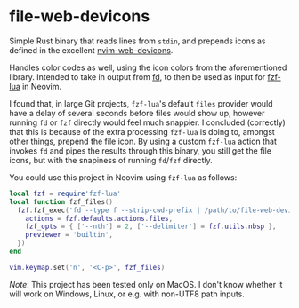 # file-web-devicons

Simple Rust binary that reads lines from `stdin`, and prepends icons as defined
in the excellent
[nvim-web-devicons](https://github.com/nvim-tree/nvim-web-devicons).

Handles color codes as well, using the icon colors from the aforementioned
library. Intended to take in output from [fd](https://github.com/sharkdp/fd), to
then be used as input for [fzf-lua](https://github.com/ibhagwan/fzf-lua) in
Neovim.

I found that, in large Git projects, `fzf-lua`'s default `files` provider would
have a delay of several seconds before files would show up, however running `fd`
or `fzf` directly would feel much snappier. I concluded (correctly) that this is
because of the extra processing `fzf-lua` is doing to, amongst other things,
prepend the file icon. By using a custom `fzf-lua` action that invokes `fd` and
pipes the results through this binary, you still get the file icons, but with
the snapiness of running `fd`/`fzf` directly.

You could use this project in Neovim using `fzf-lua` as follows:

```lua
local fzf = require'fzf-lua'
local function fzf_files()
  fzf.fzf_exec('fd --type f --strip-cwd-prefix | /path/to/file-web-devicon', {
    actions = fzf.defaults.actions.files,
    fzf_opts = { ['--nth'] = 2, ['--delimiter'] = fzf.utils.nbsp },
    previewer = 'builtin',
  })
end

vim.keymap.set('n', '<C-p>', fzf_files)
```

_Note_: This project has been tested only on MacOS. I don't know whether it will
work on Windows, Linux, or e.g. with non-UTF8 path inputs.

